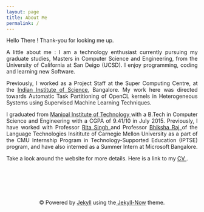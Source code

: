 ```yaml
---
layout: page
title: About Me
permalink: /
---
```


<span style="text-align: justify;">
Hello There ! Thank-you for looking me up. 

A little about me : I am a technology enthusiast currently pursuing my graduate studies, Masters in Computer Science and Engineering, from the University of California at San Deigo (UCSD). I enjoy programming, coding and learning new Software.


Previously, I worked as a Project Staff at the Super Computing Centre</a>, at the <a href = "http://www.iisc.ernet.in/">Indian Institute of Science</a>, Bangalore. My work here was directed towards Automatic Task Partitioning of OpenCL kernels in Heterogeneous Systems using Supervised Machine Learning Techniques. 


I graduated from <a href = "http://manipal.edu/mu.html"> Manipal Institute of Technology </a> with a B.Tech in Computer Science and Engineering with a CGPA of 9.41/10 in July 2015. Previously, I have worked with Professor <a href ="https://scholar.google.com/citations?user=0lMANmwAAAAJ&hl=en"> Rita Singh </a> and Professor <a href="https://scholar.google.com/citations?user=IWcGY98AAAAJ"> Bhiksha Raj </a> of the Language Technologies Insititute of Carnegie Mellon University as a part of the CMU Internship Program in Technology-Supported Education (IPTSE) program, and have also interned as a Summer Intern at Microsoft Bangalore. 


Take a look around the website for more details. 
Here is a link to my  <a href = "http://tejeswinisundaram.github.io/assets/tejeswini_cv.pdf"> CV </a>.
</span>

<br/>
<br/>
<br/>
<br/>
<br/>

<div class="container" align="center">
<span>&copy; Powered by  <a href="http://jekyllrb.com" rel="nofollow">Jekyll</a> using the<a href="http://www.jekyllnow.com/" rel="no follow"> Jekyll-Now</a> theme.</span>
</div>

